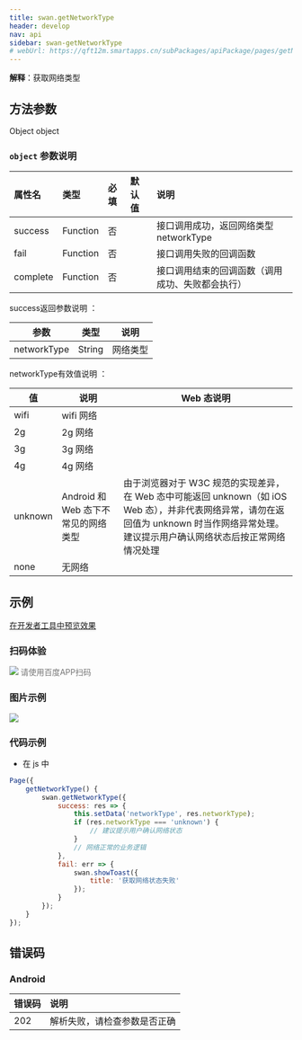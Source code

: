 ```yaml
---
title: swan.getNetworkType
header: develop
nav: api
sidebar: swan-getNetworkType
# webUrl: https://qft12m.smartapps.cn/subPackages/apiPackage/pages/getNetworkType/getNetworkType
---
```




**解释**：获取网络类型
 

## 方法参数 

Object object

###  `object` 参数说明  

|属性名 |类型  |必填 | 默认值 |说明|
|:---- |:---- |:---- |:----|:----|
|success |Function  |  否  | | 接口调用成功，返回网络类型 networkType|
|fail | Function  |  否  | | 接口调用失败的回调函数|
|complete  |  Function  |  否 | | 接口调用结束的回调函数（调用成功、失败都会执行）|

 success返回参数说明 ：

| 参数  | 类型 | 说明 |
|---- | ---- |---|
|networkType |String|网络类型|

 networkType有效值说明 ：

| 值 | 说明 | Web 态说明|
|----|----|----|
|wifi|wifi 网络| |
|2g|2g 网络| |
|3g|3g 网络| |
|4g|4g 网络| |
|unknown|Android 和 Web 态下不常见的网络类型|由于浏览器对于 W3C 规范的实现差异，在 Web 态中可能返回 unknown（如 iOS Web 态），并非代表网络异常，请勿在返回值为 unknown 时当作网络异常处理。建议提示用户确认网络状态后按正常网络情况处理|
|none|无网络||

## 示例

<a href="swanide://fragment/6fb983a430aa1864af5650c5b9b54f9d1569478503845" title="在开发者工具中预览效果" target="_self">在开发者工具中预览效果</a>

### 扫码体验

<div class='scan-code-container'>
    <img src="https://b.bdstatic.com/miniapp/assets/images/doc_demo/getNetworkType.png" class="demo-qrcode-image" />
    <font color=#777 12px>请使用百度APP扫码</font>
</div>

### 图片示例
<div class="m-doc-custom-examples">
    <div class="m-doc-custom-examples-correct">
        <img src="https://b.bdstatic.com/miniapp/images/getNetworkType.gif">
    </div>
    <div class="m-doc-custom-examples-correct">
        <img src=" ">
    </div>
    <div class="m-doc-custom-examples-correct">
        <img src=" ">
    </div>     
</div>

 

### 代码示例 



* 在 js 中

```js
Page({
    getNetworkType() {
        swan.getNetworkType({
            success: res => {
                this.setData('networkType', res.networkType);
                if (res.networkType === 'unknown') {
                    // 建议提示用户确认网络状态
                }
                // 网络正常的业务逻辑
            },
            fail: err => {
                swan.showToast({
                    title: '获取网络状态失败'
                });
            }
        });
    }
});
```


##  错误码
###  Android

|错误码|说明|
|:--|:--|
|202|解析失败，请检查参数是否正确      |

